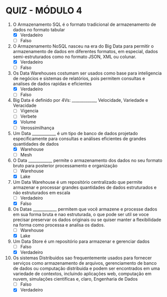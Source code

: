 # QUIZ - MÓDULO 4

1) O Armazenamento SQL é o formato tradicional de armazenamento de dados no formato tabular
    - [x] Verdadeiro
    - [ ] Falso

2) O Armazenamento NoSQL nasceu na era do Big Data para permitir o armazenamento de dados em diferentes formatos, em especial, dados semi-estruturados como no formato JSON, XML ou colunar.
    - [x] Verdadeiro
    - [ ] Falso

3) Os Data Warehouses costumam ser usados como base para inteligencia de negócios e sistemas de relatórios, pois permitem consultas e analises de dados rapidas e eficientes
   - [x] Verdadeiro
   - [ ] Falso

4) Big Data é definido por 4Vs: ____________, Velocidade, Variedade e Veracidade
    - [ ] Vigencia
    - [ ] Verbete
    - [x] Volume
    - [ ] Verossimilhança

5) Um Data ____________ é um tipo de banco de dados projetado especificamente para consultas e análises eficientes de grandes quantidades de dados
    - [x] Warehouse
    - [ ] Mesh

6) O Data ____________ permite o armazenamento dos dados no seu formato bruto para posterior processamento e organização
    - [ ] Warehouse
    - [x] Lake

7) Um Data Warehouse é um repositório centralizado que permite armazenar e processar grandes quantidades de dados estruturados e não estruturados em escala
    - [ ] Verdadeiro
    - [x] Falso

8) Os Datas ____________ permitem que você armazene e processe dados em sua forma bruta e nao estruturada, o que pode ser util se voce precisar preservar os dados originais ou se quiser manter a flexibilidade na forma como processa e analisa os dados.
    - [ ] Warehouse
    - [x] Lake

9) Um Data Store é um repositório para armazenar e gerenciar dados
    - [ ] Falso
    - [x] Verdadeiro

10) Os sistemas Distribuidos sao frequentemente usados para fornecer serviços como armazenamento de arquivos, gerenciamento de banco de dados ou computação distribuida e podem ser encontrados em uma variedade de contextos, incluindo aplicações web, computação em nuvem, simulações cientificas e, claro, Engenharia de Dados
    - [ ] Falso
    - [x] Verdadeiro
